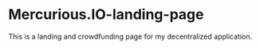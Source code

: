 # Mercurious.IO-landing-page
This is a landing and crowdfunding page for my decentralized application.
